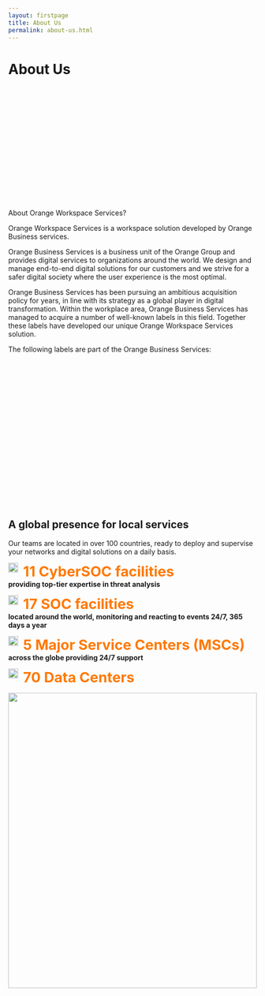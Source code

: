 ```yaml
---
layout: firstpage
title: About Us
permalink: about-us.html
---
```


<style type="text/css">
    .bgimg {
        background-image: url('../images/aboutus-bg.jpg');
        background-position:center;
        background-size: cover;
        background-repeat: no-repeat
    }

    .jumbotron-height-300 {
        height: 300px;
   }

    .jumbotron-height-600 {
        height: 600px;
   }

    .jumbotron-height-900 {
        height: 900px;
   }

</style>

<div class="jumbotron jumbotron-height-300 bgimg">
    <div class="container">
        <h1>About Us</h1>
    </div>
</div>

<div class="jumbotron jumbotron-height-600">
    <div class="container">
        <div class="col-md-6">
            <h7 class="header-light regular-pad">About Orange Workspace Services?</h7>
                <p class="lead">Orange Workspace Services is a workspace solution developed by Orange Business services.</p>
                <p class="lead">Orange Business Services is a business unit of the Orange Group and provides digital services to organizations around the world. We design and manage end-to-end digital solutions for our customers and we strive for a safer digital society where the user experience is the most optimal.</p>
                <p class="lead">Orange Business Services has been pursuing an ambitious acquisition policy for years, in line with its strategy as a global player in digital transformation. Within the workplace area, Orange Business Services has managed to acquire a number of well-known labels in this field. Together these labels have developed our unique Orange Workspace Services solution.</p>
                <p class="lead">The following labels are part of the Orange Business Services:</p>
        </div>
        <div class="col-md-6">
        </div>
    </div>
</div>


<div class="jumbotron jumbotron-height-600">
    <div class="container">
        <div class="col-md-8 col-sm-12" style="height: auto;">
            <h2 class="lead">A global presence for local services</h2>
            <p class="lead">Our teams are located in over 100 countries, ready to deploy and supervise your networks and digital solutions on a daily basis.</p>
        </div>
        <div class="col-md-4 col-sm-12" style="height: auto;">
            <p><img alt="" src="../images/yellow-point.png" style="padding-right:10px; float:left" class="small-image" width="20" height="20"><span style="font-size:1.8rem;"><strong><span style="color:#ff7900;">11 CyberSOC facilities </span></strong></span><br><strong>providing top-tier expertise in threat analysis</strong></p>
            <p><img alt="" src="../images/pink-point.jpg" style="padding-right:10px; float:left" class="small-image" width="20" height="20"><span style="font-size:1.8rem;"><span style="color:#ff7900;"><strong>17 SOC facilities</strong></span></span><br><strong>located around the world, monitoring and reacting to events 24/7, 365 days a year </strong></p>
            <p><img alt="" src="../images/blue-point.png" style="padding-right:10px; float:left" class="small-image" width="20" height="20"><span style="font-size:1.8rem;"><strong><span style="color:#ff7900;">5 Major Service Centers (MSCs)</span></strong></span><br><strong>across the globe providing 24/7 support </strong></p>
            <p><img alt="" src="../images/green-point.png" style="padding-right:10px; float:left" class="small-image" width="20" height="20"><span style="font-size:1.8rem;"><span style="color:#ff7900;"><strong>70 Data Centers</strong></span></span></p>
        </div>
        <div class="col-md-8 col-sm-12" style="height: auto;">
            <p><img alt="" src="../images/map2.png" style="width:100%; max-width:825px;"></p>
        </div>
    </div>
</div>


